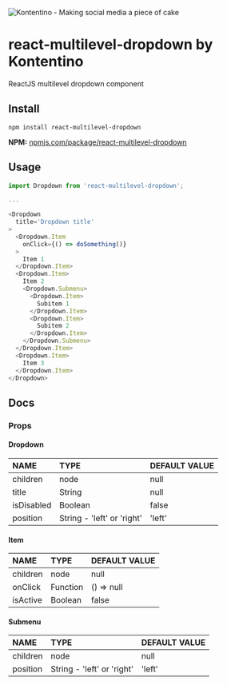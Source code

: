![Kontentino - Making social media a piece of cake](https://static.kontentino.com/img/logo/logo.svg)
# react-multilevel-dropdown by Kontentino
ReactJS multilevel dropdown component

## Install
`npm install react-multilevel-dropdown`

**NPM:** [npmjs.com/package/react-multilevel-dropdown](https://www.npmjs.com/package/react-multilevel-dropdown)

## Usage
```javascript
import Dropdown from 'react-multilevel-dropdown';

...

<Dropdown
  title='Dropdown title'
>
  <Dropdown.Item
    onClick={() => doSomething()}
  >
    Item 1
  </Dropdown.Item>
  <Dropdown.Item>
    Item 2
    <Dropdown.Submenu>
      <Dropdown.Item>
        Subitem 1
      </Dropdown.Item>
      <Dropdown.Item>
        Subitem 2
      </Dropdown.Item>
    </Dropdown.Submenu>
  </Dropdown.Item>
  <Dropdown.Item>
    Item 3
  </Dropdown.Item>
</Dropdown>
```

## Docs

### Props
#### Dropdown
| NAME | TYPE | DEFAULT VALUE |
|:-------------|:-------------|:-------------|
|children|node|null|
|title|String|null|
|isDisabled|Boolean|false|
|position|String - 'left' or 'right'|'left'|

#### Item
| NAME | TYPE | DEFAULT VALUE |
|:-------------|:-------------|:-------------|
|children|node|null|
|onClick|Function|() => null|
|isActive|Boolean|false|

#### Submenu
| NAME | TYPE | DEFAULT VALUE |
|:-------------|:-------------|:-------------|
|children|node|null|
|position|String - 'left' or 'right'|'left'|